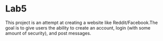 # Lab5

This project is an attempt at creating a website like Reddit/Facebook.The goal is to give users the ability to create an account, login (with some amount of
security), and post messages.

